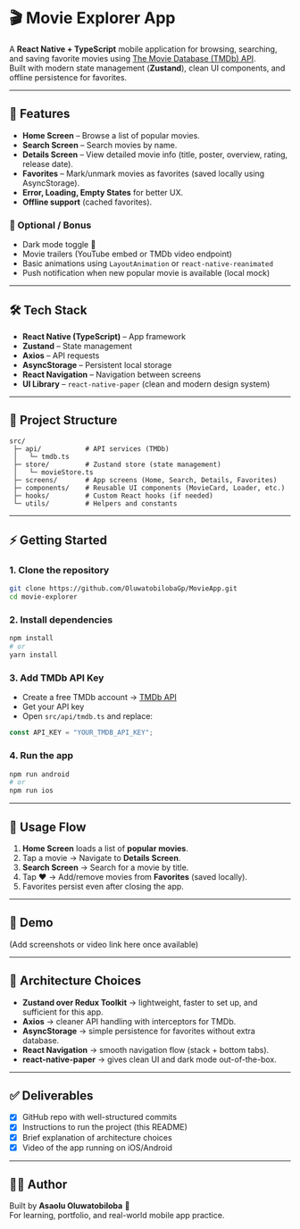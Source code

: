 # 🎬 Movie Explorer App

A **React Native + TypeScript** mobile application for browsing, searching, and saving favorite movies using [The Movie Database (TMDb) API](https://www.themoviedb.org/documentation/api).  
Built with modern state management (**Zustand**), clean UI components, and offline persistence for favorites.  

---

## 📱 Features

- **Home Screen** – Browse a list of popular movies.  
- **Search Screen** – Search movies by name.  
- **Details Screen** – View detailed movie info (title, poster, overview, rating, release date).  
- **Favorites** – Mark/unmark movies as favorites (saved locally using AsyncStorage).  
- **Error, Loading, Empty States** for better UX.  
- **Offline support** (cached favorites).  

### 🚀 Optional / Bonus
- Dark mode toggle 🌙  
- Movie trailers (YouTube embed or TMDb video endpoint)  
- Basic animations using `LayoutAnimation` or `react-native-reanimated`  
- Push notification when new popular movie is available (local mock)  

---

## 🛠️ Tech Stack

- **React Native (TypeScript)** – App framework  
- **Zustand** – State management  
- **Axios** – API requests  
- **AsyncStorage** – Persistent local storage  
- **React Navigation** – Navigation between screens  
- **UI Library** – `react-native-paper` (clean and modern design system)  

---

## 📂 Project Structure

```
src/
 ├─ api/           # API services (TMDb)
 │   └─ tmdb.ts
 ├─ store/         # Zustand store (state management)
 │   └─ movieStore.ts
 ├─ screens/       # App screens (Home, Search, Details, Favorites)
 ├─ components/    # Reusable UI components (MovieCard, Loader, etc.)
 ├─ hooks/         # Custom React hooks (if needed)
 └─ utils/         # Helpers and constants
```

---

## ⚡ Getting Started

### 1. Clone the repository

```bash
git clone https://github.com/OluwatobilobaGp/MovieApp.git
cd movie-explorer
```

### 2. Install dependencies

```bash
npm install
# or
yarn install
```

### 3. Add TMDb API Key

- Create a free TMDb account → [TMDb API](https://www.themoviedb.org/documentation/api)  
- Get your API key  
- Open `src/api/tmdb.ts` and replace:

```ts
const API_KEY = "YOUR_TMDB_API_KEY";
```

### 4. Run the app

```bash
npm run android
# or
npm run ios
```

---

## 🧩 Usage Flow

1. **Home Screen** loads a list of **popular movies**.  
2. Tap a movie → Navigate to **Details Screen**.  
3. **Search Screen** → Search for a movie by title.  
4. Tap ❤️ → Add/remove movies from **Favorites** (saved locally).  
5. Favorites persist even after closing the app.  

---

## 📸 Demo

(Add screenshots or video link here once available)

---

## 📖 Architecture Choices

- **Zustand over Redux Toolkit** → lightweight, faster to set up, and sufficient for this app.  
- **Axios** → cleaner API handling with interceptors for TMDb.  
- **AsyncStorage** → simple persistence for favorites without extra database.  
- **React Navigation** → smooth navigation flow (stack + bottom tabs).  
- **react-native-paper** → gives clean UI and dark mode out-of-the-box.  

---

## ✅ Deliverables

- [x] GitHub repo with well-structured commits  
- [x] Instructions to run the project (this README)  
- [x] Brief explanation of architecture choices  
- [x] Video of the app running on iOS/Android  

---

## 🧑‍💻 Author

Built by **Asaolu Oluwatobiloba** 🚀  
For learning, portfolio, and real-world mobile app practice.  
